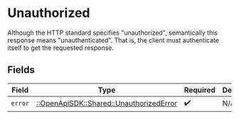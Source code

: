 # Unauthorized

Although the HTTP standard specifies "unauthorized", semantically this response means "unauthenticated". That is, the client must authenticate itself to get the requested response.


## Fields

| Field                                                                               | Type                                                                                | Required                                                                            | Description                                                                         |
| ----------------------------------------------------------------------------------- | ----------------------------------------------------------------------------------- | ----------------------------------------------------------------------------------- | ----------------------------------------------------------------------------------- |
| `error`                                                                             | [::OpenApiSDK::Shared::UnauthorizedError](../../models/shared/unauthorizederror.md) | :heavy_check_mark:                                                                  | N/A                                                                                 |